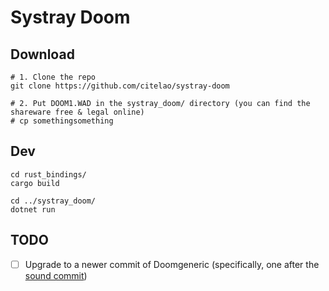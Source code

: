 # Systray Doom

## Download

```pwsh
# 1. Clone the repo
git clone https://github.com/citelao/systray-doom

# 2. Put DOOM1.WAD in the systray_doom/ directory (you can find the shareware free & legal online)
# cp somethingsomething
```

## Dev

```pwsh
cd rust_bindings/
cargo build

cd ../systray_doom/
dotnet run
```

## TODO

* [ ] Upgrade to a newer commit of Doomgeneric (specifically, one after the [sound commit](https://github.com/ozkl/doomgeneric/commit/d0946b46cf617467f014a25e264fd952698a13f9))